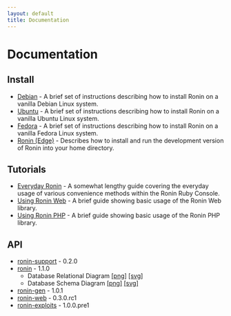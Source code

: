 ```yaml
---
layout: default
title: Documentation
---
```


# Documentation

## Install

* [Debian](install/debian.html) -
  A brief set of instructions describing how to install Ronin on a vanilla
  Debian Linux system.
* [Ubuntu](install/ubuntu.html) -
  A brief set of instructions describing how to install Ronin on a vanilla
  Ubuntu Linux system.
* [Fedora](install/fedora.html) -
  A brief set of instructions describing how to install Ronin on a vanilla
  Fedora Linux system.
* [Ronin (Edge)](install/edge.html) -
  Describes how to install and run the development version of Ronin into
  your home directory.

## Tutorials

* [Everyday Ronin](tutorials/everyday_ronin.html) - 
  A somewhat lengthy guide covering the everyday usage of various
  convenience methods within the Ronin Ruby Console.
* [Using Ronin Web](tutorials/using_ronin_web.html) -
  A brief guide showing basic usage of the Ronin Web library.
* [Using Ronin PHP](tutorials/using_ronin_php.html) -
  A brief guide showing basic usage of the Ronin PHP library.

## API

* [ronin-support](ronin-support/) - 0.2.0
* [ronin](ronin/) - 1.1.0
  * Database Relational Diagram
    [[png]](ronin/relational_diagram.png)
    [[svg]](ronin/relational_diagram.svg)
  * Database Schema Diagram
    [[png]](ronin/schema_diagram.png)
    [[svg]](ronin/schema_diagram.svg)
* [ronin-gen](ronin-gen/) - 1.0.1
* [ronin-web](ronin-web/) - 0.3.0.rc1
* [ronin-exploits](ronin-exploits/) - 1.0.0.pre1

